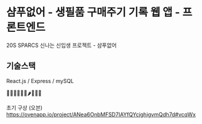 # 샴푸없어 - 생필품 구매주기 기록 웹 앱 - 프론트엔드
20S SPARCS 신나는 신입생 프로젝트 - 샴푸없어

## 기술스택
React.js / Express / mySQL

🥔🧅🥕🧄🍌🥛🌶🍄🧻🧴

초기 구상 (오븐)
https://ovenapp.io/project/ANea6OnbMFSD7IAYfQYcjghigvmQdh7d#vcqWx
